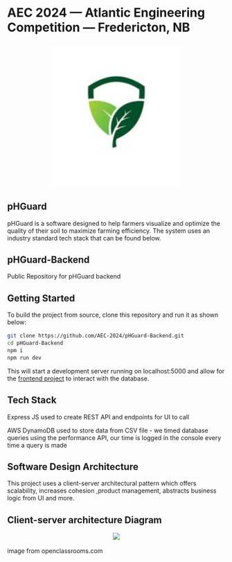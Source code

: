 # <p>AEC 2024 — Atlantic Engineering Competition — Fredericton, NB<p>

<p align="center"><img src="assets/pHGuard_Logo.png" style="width: 300px;"/></p>

## pHGuard 
pHGuard is a software designed to help farmers visualize and optimize the quality of their soil to maximize farming efficiency. The system uses an industry standard tech stack that can be found below.

## pHGuard-Backend
Public Repository for pHGuard backend

## Getting Started
To build the project from source, clone this repository and run it as shown below:

```sh
git clone https://github.com/AEC-2024/pHGuard-Backend.git
cd pHGuard-Backend
npm i
npm run dev
```

This will start a development server running on localhost:5000 and allow for the [frontend project](https://github.com/AEC-2024/pHGuard-Frontend) to interact with the database.

## Tech Stack
Express JS used to create REST API and endpoints for UI to call

AWS DynamoDB used to store data from CSV file - we timed database queries using the performance API, our time is logged in the console every time a query is made


## Software Design Architecture
This project uses a client-server architectural pattern which offers scalability, increases cohesion ,product management, abstracts business logic from UI and more. 

## Client-server architecture Diagram
<p align="center"><img width = "500" src="https://user.oc-static.com/upload/2020/04/28/15880577088892_15874712483517_export.png"></p>
image from openclassrooms.com



